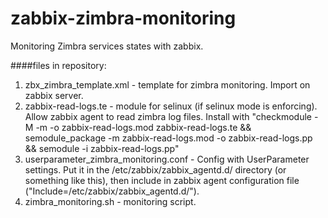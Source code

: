 # zabbix-zimbra-monitoring
Monitoring Zimbra services states with zabbix.

####files in repository:
1) zbx_zimbra_template.xml - template for zimbra monitoring. Import on zabbix server.
2) zabbix-read-logs.te - module for selinux (if selinux mode is enforcing). Allow zabbix agent to read zimbra log files. Install with "checkmodule -M -m -o zabbix-read-logs.mod zabbix-read-logs.te && semodule_package -m zabbix-read-logs.mod -o zabbix-read-logs.pp && semodule -i zabbix-read-logs.pp"
3) userparameter_zimbra_monitoring.conf - Config with UserParameter settings. Put it in the /etc/zabbix/zabbix_agentd.d/ directory (or something like this), then include in zabbix agent configuration file ("Include=/etc/zabbix/zabbix_agentd.d/").
4) zimbra_monitoring.sh - monitoring script.
